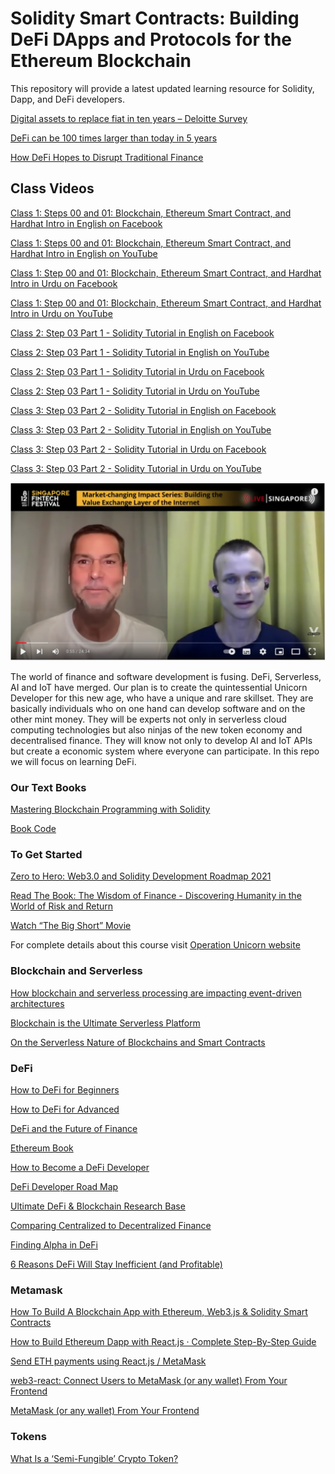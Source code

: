 # Solidity Smart Contracts: Building DeFi DApps and Protocols for the Ethereum Blockchain

This repository will provide a latest updated learning resource for Solidity, Dapp, and DeFi developers.

[Digital assets to replace fiat in ten years – Deloitte Survey](https://www.cryptopolitan.com/digital-assets-to-replace-fiat-in-10-years/)

[DeFi can be 100 times larger than today in 5 years](https://cointelegraph.com/news/defi-can-be-100-times-larger-than-today-in-5-years)

[How DeFi Hopes to Disrupt Traditional Finance](https://www.wsj.com/video/series/wsj-glossary/how-defi-hopes-to-disrupt-traditional-finance/1BB73865-57AD-4791-9A36-ADAE3193DA2C)

## Class Videos

[Class 1: Steps 00 and 01: Blockchain, Ethereum Smart Contract, and Hardhat Intro in English on Facebook](https://www.facebook.com/fb.anees.ahmed/videos/611810023268930)

[Class 1: Steps 00 and 01: Blockchain, Ethereum Smart Contract, and Hardhat Intro in English on YouTube](https://youtu.be/24Nl4fVGH6g)

[Class 1: Step 00 and 01: Blockchain, Ethereum Smart Contract, and Hardhat Intro in Urdu on Facebook](https://www.facebook.com/Ai.SirQasim/videos/394282572468467)

[Class 1: Step 00 and 01: Blockchain, Ethereum Smart Contract, and Hardhat Intro in Urdu on YouTube](https://youtu.be/wXFi1wkn_5o)


[Class 2: Step 03 Part 1 - Solidity Tutorial in English on Facebook](https://web.facebook.com/trouble.maker121/videos/448321510117377)

[Class 2: Step 03 Part 1 - Solidity Tutorial in English on YouTube](https://youtu.be/NcZMDsjJ-OA)

[Class 2: Step 03 Part 1 - Solidity Tutorial in Urdu on Facebook](https://web.facebook.com/Ai.SirQasim/videos/322455473108467)

[Class 2: Step 03 Part 1 - Solidity Tutorial in Urdu on YouTube](https://youtu.be/rfnAsGNH14E)

[Class 3: Step 03 Part 2 - Solidity Tutorial in English on Facebook](https://web.facebook.com/fb.anees.ahmed/videos/7151001034909886)

[Class 3: Step 03 Part 2 - Solidity Tutorial in English on YouTube](https://youtu.be/mXuY7Sp5jmw)

[Class 3: Step 03 Part 2 - Solidity Tutorial in Urdu on Facebook](https://web.facebook.com/Ai.SirQasim/videos/2126325780860897)

[Class 3: Step 03 Part 2 - Solidity Tutorial in Urdu on YouTube]()

[![Internet's Value Layer](video_image.png)](https://www.youtube.com/watch?v=LNpjKZnsdfI "Internet's Value Layer")


The world of finance and software development is fusing. DeFi, Serverless, AI and IoT have merged. Our plan is to create the quintessential Unicorn Developer for this new age, who have a unique and rare skillset. They are basically individuals who on one hand can develop software and on the other mint money. They will be experts not only in serverless cloud computing technologies but also ninjas of the new token economy and decentralised finance. They will know not only to develop AI and IoT APIs but create a economic system where everyone can participate. In this repo we will focus on learning DeFi.

### Our Text Books

[Mastering Blockchain Programming with Solidity](https://www.oreilly.com/library/view/mastering-blockchain-programming/9781839218262/)

[Book Code](https://github.com/PacktPublishing/Mastering-Blockchain-Programming-with-Solidity)


### To Get Started

[Zero to Hero: Web3.0 and Solidity Development Roadmap 2021](https://javascript.plainenglish.io/zero-to-hero-web3-0-and-solidity-development-roadmap-2021-926e759a366b)

[Read The Book: The Wisdom of Finance - Discovering Humanity in the World of Risk and Return](https://pdfroom.com/books/the-wisdom-of-finance-discovering-humanity-in-the-world-of-risk-and-return/qjb5qerR5xQ/download)

[Watch “The Big Short” Movie](https://youtu.be/vgqG3ITMv1Q)

For complete details about this course visit [Operation Unicorn website](https://www.operationunicorn.org/training)



### Blockchain and Serverless

[How blockchain and serverless processing are impacting event-driven architectures](https://acloudguru.com/blog/engineering/blockchain-and-serverless-processing-similarities-differences-and-how-they-fit-together)

[Blockchain is the Ultimate Serverless Platform](https://www.informit.com/articles/article.aspx?p=3006828)

[On the Serverless Nature of Blockchains and Smart Contracts](https://arxiv.org/pdf/2011.12729.pdf)

### DeFi 

[How to DeFi for Beginners](https://landing.coingecko.com/how-to-defi/)

[How to DeFi for Advanced](https://landing.coingecko.com/how-to-defi/)

[DeFi and the Future of Finance](https://papers.ssrn.com/sol3/papers.cfm?abstract_id=3711777)

[Ethereum Book](https://github.com/ethereumbook/ethereumbook/)

[How to Become a DeFi Developer](https://defiweekly.substack.com/p/how-to-become-a-defi-developer)

[DeFi Developer Road Map](https://github.com/OffcierCia/DeFi-Developer-Road-Map)

[Ultimate DeFi & Blockchain Research Base](https://github.com/OffcierCia/ultimate-defi-research-base)

[Comparing Centralized to Decentralized Finance](https://arxiv.org/pdf/2106.08157.pdf)

[Finding Alpha in DeFi](https://www.coindesk.com/finding-alpha-in-defi)

[6 Reasons DeFi Will Stay Inefficient (and Profitable)](https://www.coindesk.com/6-reasons-defi-will-stay-inefficient-and-profitable?fbclid=IwAR1g9Sjt6w0WjxQ9O_heJqstSWEBWFnSaOJY0QlJxZaxRzhwJZRmApLhrAU)


### Metamask

[How To Build A Blockchain App with Ethereum, Web3.js & Solidity Smart Contracts](https://www.dappuniversity.com/articles/how-to-build-a-blockchain-app)

[How to Build Ethereum Dapp with React.js · Complete Step-By-Step Guide](https://www.dappuniversity.com/articles/ethereum-dapp-react-tutorial)

[Send ETH payments using React.js / MetaMask](https://www.youtube.com/watch?v=QJZUItAsdfg)

[web3-react: Connect Users to MetaMask (or any wallet) From Your Frontend](https://www.youtube.com/watch?v=DCA53Go5ON8)

[MetaMask (or any wallet) From Your Frontend](https://medium.com/coinmonks/web3-react-connect-users-to-metamask-or-any-wallet-from-your-frontend-241fd538ed39)



### Tokens

[What Is a ‘Semi-Fungible’ Crypto Token?](https://www.coindesk.com/what-is-a-semi-fungible-crypto-token)




